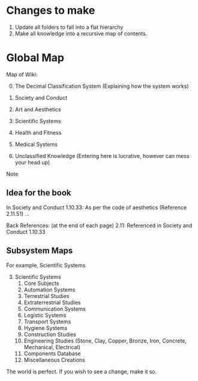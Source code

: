 # Changes to make
1. Update all folders to fall into a flat hierarchy
2. Make all knowledge into a recursive map of contents.
# Global Map
Map of Wiki:

0. The Decimal Classification System (Explaining how the system works)

1. Society and Conduct
2. Art and Aesthetics
3. Scientific Systems
4. Health and Fitness
5. Medical Systems
6. Unclassified Knowledge (Entering here is lucrative, however can mess your head up)

> [!NOTE]
> ## Idea for the book
> 
> In Society and Conduct 1.10.33:
> As per the code of aesthetics (Reference 2.11.51) ...
> 
> Back References: (at the end of each page)
> 2.11: Referenced in Society and Conduct 1.10.33

## Subsystem Maps

For example, Scientific Systems

3. Scientific Systems
	1. Core Subjects
	2. Automation Systems
	3. Terrestrial Studies
	4. Extraterrestrial Studies
	5. Communication Systems
	6. Logistic Systems
	7. Transport Systems
	8. Hygiene Systems
	9. Construction Studies
	10. Engineering Studies (Stone, Clay, Copper, Bronze, Iron, Concrete, Mechanical, Electrical)
	12. Components Database
	13. Miscellaneous Creations

The world is perfect. If you wish to see a change, make it so.
